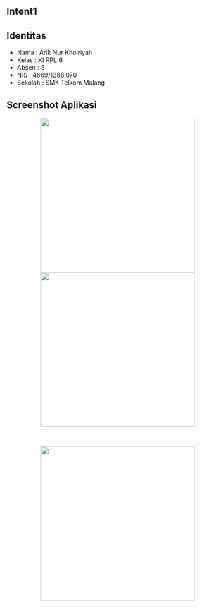 ## Intent1


## Identitas
* Nama  : Arik Nur Khoiriyah
* Kelas : XI RPL 6
* Absen : 5
* NIS   : 4669/1388.070
* Sekolah : SMK Telkom Malang

## Screenshot Aplikasi
<p align="center">
  <img src="http://i66.tinypic.com/24btan6.jpg" width="350"/> <br>
  <img src="http://i68.tinypic.com/4u8kt0.jpg" width="350"/>
</p><br>
<p align="center">
  <img src="http://i63.tinypic.com/2hevj8p.jpg" width="350"/>
</p>
